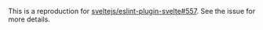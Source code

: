 This is a reproduction for [sveltejs/eslint-plugin-svelte#557](https://github.com/sveltejs/eslint-plugin-svelte/issues/557). See the issue for more details.
